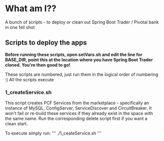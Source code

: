 # What am I??
A bunch of scripts - to deploy or clean out Spring Boot Trader / Pivotal bank in one fell shot

## Scripts to deploy the apps
**Before running these scripts, open setVars.sh and edit the line for BASE_DIR, point this at the location where you have Spring Boot Trader cloned. You're then good to go!**

These scripts are numbered, just run them in the logical order of numbering :) All the scripts execute

### 1_createService.sh
This script creates PCF Services from the marketplace - specifically an instance of MySQL, ConfigServer, ServiceDiscover and CircuitBreaker. It won't fail or re-build these services if they already exist in the space with the same name. Run the corresponding delete script first if you want a clean start.

To execute simply run:
''' ./1_ceateService.sh '''
